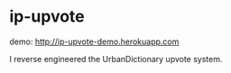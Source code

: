# ip-upvote

demo: http://ip-upvote-demo.herokuapp.com

I reverse engineered the UrbanDictionary upvote system.
